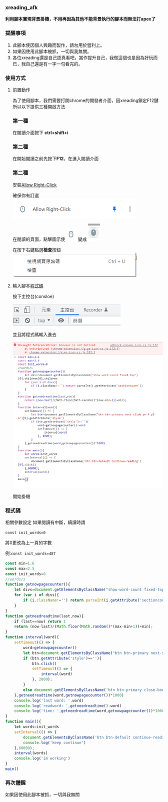 ### xreading_afk
**利用腳本實現背景掛機，不用再因為其他不能背景執行的腳本而無法打apex了**

### 提醒事項

1. 此腳本使因個人興趣而製作，請勿用於營利上。
2. 如果因使用此腳本被抓，一切與我無關。
3. 各位xreading還是自己認真看吧，當作提升自己，我做這個也是因為好玩而已，我自己還是有一字一句看完的。

### 使用方式

1. 前置動作

   為了使用腳本，我們需要打開chrome的開發者介面，因xreading鎖定F12鍵所以以下提供三種開啟方法

   ### 第一種

   在閱讀介面按下 **ctrl+shift+i**

   ### 第二種

   在開始閱讀之前先按下**F12**，在進入閱讀介面

   ### 第二種

   安裝[Allow Right-Click](https://chrome.google.com/webstore/detail/allow-right-click/hnafhkjheookmokbkpnfpmemlppjdgoihttps:/)
   
   確保你有訂選 ![](assets/20220107_193855_image.png)
   
   在閱讀的頁面，點擊圖示使  ![](assets/20220107_193925_image.png)   變成   ![](assets/20220107_193936_image.png)
   
   在按下右鍵點選**檢查**按鈕  ![](assets/20220107_195803_image.png)
   
2. 輸入腳本[程式碼](https://github.com/ashitamo/xreading_afk#%E7%A8%8B%E5%BC%8F%E7%A2%BC)

   按下主控台(consloe)

   ![](assets/20220107_200808_image.png)

   並且將程式碼輸入進去

   ![](assets/20220107_200956_image.png)

   開始掛機

### 程式碼
相關參數設定
如果閱讀有中斷，續讀時請

`const init_words=0`

將0更改為上一頁的字數

例:`const init_words=487`

```javascript
const min=1.6
const max=2.5
const init_words=0
//words/s
function getnowpagecounter(){
    let divs=document.getElementsByClassName("show-word-count fixed-top")[0].children[0].children
    for (var i of divs){
        if (i.className!='') return parseInt(i.getAttribute('sectioncount'))
    }
}
function getneedreadtime(last,now){
    if (last==now) return 1
    return (now-last)/(Math.floor(Math.random()*(max-min+1))+min);
}
function interval(word){
    setTimeout(() => {
        word=getnowpagecounter()
        let btn=document.getElementsByClassName("btn btn-primary next-slide pr-4 pl-4")[0]
        if (btn.getAttribute('style')==''){
            btn.click()
            setTimeout(() => {
                interval(word)
            }, 2000);
        }
        else document.getElementsByClassName('btn btn-primary close-book pr-4 pl-4')[0].click();
    },getneedreadtime(word,getnowpagecounter())*1000) 
    console.log('last word: ',word)
    console.log('readword: ',getneedreadtime()-word)
    console.log('time: ',getneedreadtime(word,getnowpagecounter())*1000)
}
function main(){
    let words=init_words
    setInterval(() => {
        document.getElementsByClassName('btn btn-default continue-reading')[0].click()
        console.log('keep continue')
    },60000);
    interval(words)
    console.log('im working')
}
main()
```

### 再次體醒

如果因使用此腳本被抓，一切與我無關
